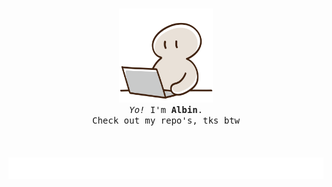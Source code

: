 <p align="center">
  <br>
  
  <img width="150" src="assets/main.png" style="background-color:white;">
 
  <br>
  <samp>
    <i>Yo!</i> I'm <b>Albin</b>.
    <br> 
    Check out my repo's, tks btw
    <br>
    <br>
  </samp>

  <br>
  <br>
  <img width="max" src="assets/flow.svg">
</p>
